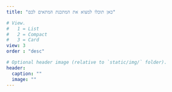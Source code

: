 ```yaml
---
title: "כאן תוכלו למצוא את המתכנת המתאים לכם"

# View.
#   1 = List
#   2 = Compact
#   3 = Card
view: 3
order : "desc"

# Optional header image (relative to `static/img/` folder).
header:
  caption: ""
  image: ""
---
```

